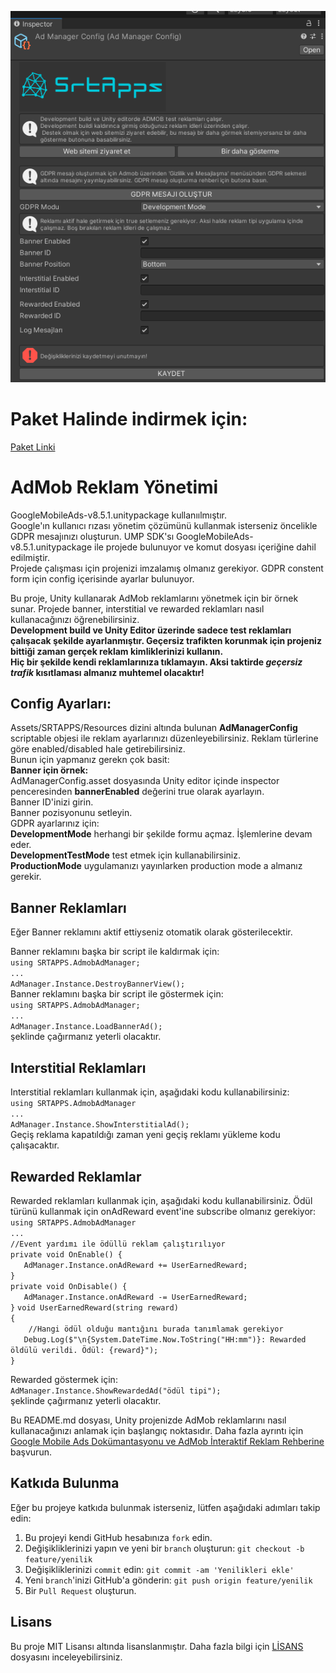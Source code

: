![Cover Image](https://raw.githubusercontent.com/ysalihtuncel/AdmobSample/main/Assets/SRTAPPS/Sprites/cover_new.png)

# Paket Halinde indirmek için:
[Paket Linki](https://drive.google.com/file/d/11MObyy09AiQ9SFIMQC_3x9Ib9fEzFKXr/view?usp=sharing)<br>
# AdMob Reklam Yönetimi
GoogleMobileAds-v8.5.1.unitypackage kullanıılmıştır.<br>
Google'ın kullanıcı rızası yönetim çözümünü kullanmak isterseniz öncelikle GDPR mesajınızı oluşturun. UMP SDK'sı GoogleMobileAds-v8.5.1.unitypackage ile projede bulunuyor ve komut dosyası içeriğine dahil edilmiştir.<br>
Projede çalışması için projenizi imzalamış olmanız gerekiyor. GDPR constent form için config içerisinde ayarlar bulunuyor.<br>

Bu proje, Unity kullanarak AdMob reklamlarını yönetmek için bir örnek sunar. Projede banner, interstitial ve rewarded reklamları nasıl kullanacağınızı öğrenebilirsiniz.<br>
**Development build ve Unity Editor üzerinde sadece test reklamları çalışacak şekilde ayarlanmıştır. Geçersiz trafikten korunmak için projeniz bittiği zaman gerçek reklam kimliklerinizi kullanın.<br>
Hiç bir şekilde kendi reklamlarınıza tıklamayın. Aksi taktirde _geçersiz trafik_ kısıtlaması almanız muhtemel olacaktır!**<br>

## Config Ayarları:
Assets/SRTAPPS/Resources dizini altında bulunan **AdManagerConfig** scriptable objesi ile reklam ayarlarınızı düzenleyebilirsiniz. Reklam türlerine göre enabled/disabled hale getirebilirsiniz.<br>
Bunun için yapmanız gerekn çok basit:<br>
  **Banner için örnek:**<br>
  AdManagerConfig.asset dosyasında Unity editor içinde inspector penceresinden **bannerEnabled** değerini true olarak ayarlayın.<br>
  Banner ID'inizi girin.<br>
  Banner pozisyonunu setleyin.<br>
GDPR ayarlarınız için:<br>
  **DevelopmentMode** herhangi bir şekilde formu açmaz. İşlemlerine devam eder.<br>
  **DevelopmentTestMode** test etmek için kullanabilirsiniz.<br>
  **ProductionMode** uygulamanızı yayınlarken production mode a almanız gerekir.<br>

## Banner Reklamları
Eğer Banner reklamını aktif ettiyseniz otomatik olarak gösterilecektir.<br>

Banner reklamını başka bir script ile kaldırmak için:<br>
 `using SRTAPPS.AdmobAdManager;`<br>
   `...`<br>
   `AdManager.Instance.DestroyBannerView();`<br>
Banner reklamını başka bir script ile göstermek için:<br>
   `using SRTAPPS.AdmobAdManager;`<br>
   `...`<br>
   `AdManager.Instance.LoadBannerAd();`<br>
şeklinde çağırmanız yeterli olacaktır.<br>

## Interstitial Reklamları
Interstitial reklamları kullanmak için, aşağıdaki kodu kullanabilirsiniz:<br>
`using SRTAPPS.AdmobAdManager`<br>
`...`<br>
`AdManager.Instance.ShowInterstitialAd();`<br>
Geçiş reklama kapatıldığı zaman yeni geçiş reklamı yükleme kodu çalışacaktır.<br>

## Rewarded Reklamlar
Rewarded reklamları kullanmak için, aşağıdaki kodu kullanabilirsiniz. Ödül türünü kullanmak için onAdReward event'ine subscribe olmanız gerekiyor:<br>
`using SRTAPPS.AdmobAdManager`<br>
`...`<br>
`//Event yardımı ile ödüllü reklam çalıştırılıyor`<br>
`private void OnEnable() {`<br>
 `   AdManager.Instance.onAdReward += UserEarnedReward;`<br>
`}`<br>
`private void OnDisable() {`<br>
`   AdManager.Instance.onAdReward -= UserEarnedReward;`<br>
`}`
`void UserEarnedReward(string reward)`<br>
`{`<br>
`    //Hangi ödül olduğu mantığını burada tanımlamak gerekiyor`<br>
`   Debug.Log($"\n{System.DateTime.Now.ToString("HH:mm")}: Rewarded öldülü verildi. Ödül: {reward}");`<br>
`}`<br>

Rewarded göstermek için:<br>
`AdManager.Instance.ShowRewardedAd("ödül tipi");`<br>
şeklinde çağırmanız yeterli olacaktır.<br>


Bu README.md dosyası, Unity projenizde AdMob reklamlarını nasıl kullanacağınızı anlamak için başlangıç ​​noktasıdır. Daha fazla ayrıntı için [Google Mobile Ads Dokümantasyonu ve AdMob İnteraktif Reklam Rehberine](https://developers.google.com/admob/unity/quick-start) başvurun.

## Katkıda Bulunma

Eğer bu projeye katkıda bulunmak isterseniz, lütfen aşağıdaki adımları takip edin:

1. Bu projeyi kendi GitHub hesabınıza `fork` edin.
2. Değişikliklerinizi yapın ve yeni bir `branch` oluşturun: `git checkout -b feature/yenilik`
3. Değişikliklerinizi `commit` edin: `git commit -am 'Yenilikleri ekle'`
4. Yeni `branch`'inizi GitHub'a gönderin: `git push origin feature/yenilik`
5. Bir `Pull Request` oluşturun.

## Lisans

Bu proje MIT Lisansı altında lisanslanmıştır. Daha fazla bilgi için [LİSANS](LICENSE) dosyasını inceleyebilirsiniz.
